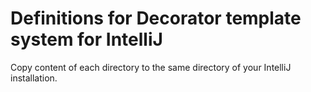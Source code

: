 # Definitions for Decorator template system for IntelliJ

Copy content of each directory to the same directory of your IntelliJ installation.